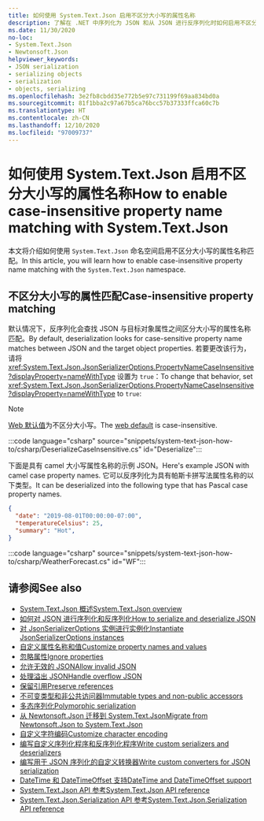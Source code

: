 ```yaml
---
title: 如何使用 System.Text.Json 启用不区分大小写的属性名称
description: 了解在 .NET 中序列化为 JSON 和从 JSON 进行反序列化时如何启用不区分大小写的属性名称匹配。
ms.date: 11/30/2020
no-loc:
- System.Text.Json
- Newtonsoft.Json
helpviewer_keywords:
- JSON serialization
- serializing objects
- serialization
- objects, serializing
ms.openlocfilehash: 3e2fb8cbdd35e772b5e97c731199f69aa834bd0a
ms.sourcegitcommit: 81f1bba2c97a67b5ca76bcc57b37333ffca60c7b
ms.translationtype: HT
ms.contentlocale: zh-CN
ms.lasthandoff: 12/10/2020
ms.locfileid: "97009737"
---
```

# <a name="how-to-enable-case-insensitive-property-name-matching-with-no-locsystemtextjson"></a><span data-ttu-id="e0bfa-103">如何使用 System.Text.Json 启用不区分大小写的属性名称</span><span class="sxs-lookup"><span data-stu-id="e0bfa-103">How to enable case-insensitive property name matching with System.Text.Json</span></span>

<span data-ttu-id="e0bfa-104">本文将介绍如何使用 `System.Text.Json` 命名空间启用不区分大小写的属性名称匹配。</span><span class="sxs-lookup"><span data-stu-id="e0bfa-104">In this article, you will learn how to enable case-insensitive property name matching with the `System.Text.Json` namespace.</span></span>

## <a name="case-insensitive-property-matching"></a><span data-ttu-id="e0bfa-105">不区分大小写的属性匹配</span><span class="sxs-lookup"><span data-stu-id="e0bfa-105">Case-insensitive property matching</span></span>

<span data-ttu-id="e0bfa-106">默认情况下，反序列化会查找 JSON 与目标对象属性之间区分大小写的属性名称匹配。</span><span class="sxs-lookup"><span data-stu-id="e0bfa-106">By default, deserialization looks for case-sensitive property name matches between JSON and the target object properties.</span></span> <span data-ttu-id="e0bfa-107">若要更改该行为，请将 <xref:System.Text.Json.JsonSerializerOptions.PropertyNameCaseInsensitive?displayProperty=nameWithType> 设置为 `true`：</span><span class="sxs-lookup"><span data-stu-id="e0bfa-107">To change that behavior, set <xref:System.Text.Json.JsonSerializerOptions.PropertyNameCaseInsensitive?displayProperty=nameWithType> to `true`:</span></span>

> [!NOTE]
> <span data-ttu-id="e0bfa-108">[Web 默认值](system-text-json-configure-options.md#web-defaults-for-jsonserializeroptions)为不区分大小写。</span><span class="sxs-lookup"><span data-stu-id="e0bfa-108">The [web default](system-text-json-configure-options.md#web-defaults-for-jsonserializeroptions) is case-insensitive.</span></span>

:::code language="csharp" source="snippets/system-text-json-how-to/csharp/DeserializeCaseInsensitive.cs" id="Deserialize":::

<span data-ttu-id="e0bfa-109">下面是具有 camel 大小写属性名称的示例 JSON。</span><span class="sxs-lookup"><span data-stu-id="e0bfa-109">Here's example JSON with camel case property names.</span></span> <span data-ttu-id="e0bfa-110">它可以反序列化为具有帕斯卡拼写法属性名称的以下类型。</span><span class="sxs-lookup"><span data-stu-id="e0bfa-110">It can be deserialized into the following type that has Pascal case property names.</span></span>

```json
{
  "date": "2019-08-01T00:00:00-07:00",
  "temperatureCelsius": 25,
  "summary": "Hot",
}
```

:::code language="csharp" source="snippets/system-text-json-how-to/csharp/WeatherForecast.cs" id="WF":::

## <a name="see-also"></a><span data-ttu-id="e0bfa-111">请参阅</span><span class="sxs-lookup"><span data-stu-id="e0bfa-111">See also</span></span>

* [<span data-ttu-id="e0bfa-112">System.Text.Json 概述</span><span class="sxs-lookup"><span data-stu-id="e0bfa-112">System.Text.Json overview</span></span>](system-text-json-overview.md)
* [<span data-ttu-id="e0bfa-113">如何对 JSON 进行序列化和反序列化</span><span class="sxs-lookup"><span data-stu-id="e0bfa-113">How to serialize and deserialize JSON</span></span>](system-text-json-how-to.md)
* [<span data-ttu-id="e0bfa-114">对 JsonSerializerOptions 实例进行实例化</span><span class="sxs-lookup"><span data-stu-id="e0bfa-114">Instantiate JsonSerializerOptions instances</span></span>](system-text-json-configure-options.md)
* [<span data-ttu-id="e0bfa-115">自定义属性名称和值</span><span class="sxs-lookup"><span data-stu-id="e0bfa-115">Customize property names and values</span></span>](system-text-json-customize-properties.md)
* [<span data-ttu-id="e0bfa-116">忽略属性</span><span class="sxs-lookup"><span data-stu-id="e0bfa-116">Ignore properties</span></span>](system-text-json-ignore-properties.md)
* [<span data-ttu-id="e0bfa-117">允许无效的 JSON</span><span class="sxs-lookup"><span data-stu-id="e0bfa-117">Allow invalid JSON</span></span>](system-text-json-invalid-json.md)
* [<span data-ttu-id="e0bfa-118">处理溢出 JSON</span><span class="sxs-lookup"><span data-stu-id="e0bfa-118">Handle overflow JSON</span></span>](system-text-json-handle-overflow.md)
* [<span data-ttu-id="e0bfa-119">保留引用</span><span class="sxs-lookup"><span data-stu-id="e0bfa-119">Preserve references</span></span>](system-text-json-preserve-references.md)
* [<span data-ttu-id="e0bfa-120">不可变类型和非公共访问器</span><span class="sxs-lookup"><span data-stu-id="e0bfa-120">Immutable types and non-public accessors</span></span>](system-text-json-immutability.md)
* [<span data-ttu-id="e0bfa-121">多态序列化</span><span class="sxs-lookup"><span data-stu-id="e0bfa-121">Polymorphic serialization</span></span>](system-text-json-polymorphism.md)
* [<span data-ttu-id="e0bfa-122">从 Newtonsoft.Json 迁移到 System.Text.Json</span><span class="sxs-lookup"><span data-stu-id="e0bfa-122">Migrate from Newtonsoft.Json to System.Text.Json</span></span>](system-text-json-migrate-from-newtonsoft-how-to.md)
* [<span data-ttu-id="e0bfa-123">自定义字符编码</span><span class="sxs-lookup"><span data-stu-id="e0bfa-123">Customize character encoding</span></span>](system-text-json-character-encoding.md)
* [<span data-ttu-id="e0bfa-124">编写自定义序列化程序和反序列化程序</span><span class="sxs-lookup"><span data-stu-id="e0bfa-124">Write custom serializers and deserializers</span></span>](write-custom-serializer-deserializer.md)
* [<span data-ttu-id="e0bfa-125">编写用于 JSON 序列化的自定义转换器</span><span class="sxs-lookup"><span data-stu-id="e0bfa-125">Write custom converters for JSON serialization</span></span>](system-text-json-converters-how-to.md)
* [<span data-ttu-id="e0bfa-126">DateTime 和 DateTimeOffset 支持</span><span class="sxs-lookup"><span data-stu-id="e0bfa-126">DateTime and DateTimeOffset support</span></span>](../datetime/system-text-json-support.md)
* <span data-ttu-id="e0bfa-127">[System.Text.Json API 参考](xref:System.Text.Json)</span><span class="sxs-lookup"><span data-stu-id="e0bfa-127">[System.Text.Json API reference](xref:System.Text.Json)</span></span>
* <span data-ttu-id="e0bfa-128">[System.Text.Json.Serialization API 参考](xref:System.Text.Json.Serialization)</span><span class="sxs-lookup"><span data-stu-id="e0bfa-128">[System.Text.Json.Serialization API reference](xref:System.Text.Json.Serialization)</span></span>
